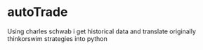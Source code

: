 # autoTrade
Using charles schwab i get historical data and translate originally thinkorswim strategies into python
